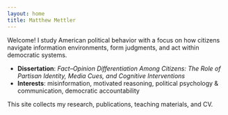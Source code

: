 ```yaml
---
layout: home
title: Matthew Mettler
---
```


Welcome! I study American political behavior with a focus on how citizens navigate information environments, form judgments, and act within democratic systems.

- **Dissertation**: *Fact–Opinion Differentiation Among Citizens: The Role of Partisan Identity, Media Cues, and Cognitive Interventions*
- **Interests**: misinformation, motivated reasoning, political psychology & communication, democratic accountability

This site collects my research, publications, teaching materials, and CV.
